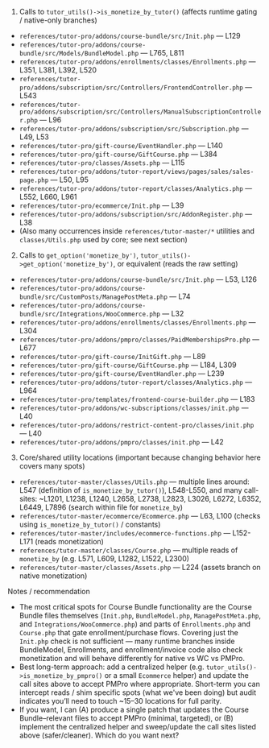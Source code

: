 1. Calls to `tutor_utils()->is_monetize_by_tutor()` (affects runtime gating / native-only branches)

- `references/tutor-pro/addons/course-bundle/src/Init.php` — L129
- `references/tutor-pro/addons/course-bundle/src/Models/BundleModel.php` — L765, L811
- `references/tutor-pro/addons/enrollments/classes/Enrollments.php` — L351, L381, L392, L520
- `references/tutor-pro/addons/subscription/src/Controllers/FrontendController.php` — L543
- `references/tutor-pro/addons/subscription/src/Controllers/ManualSubscriptionController.php` — L96
- `references/tutor-pro/addons/subscription/src/Subscription.php` — L49, L53
- `references/tutor-pro/gift-course/EventHandler.php` — L140
- `references/tutor-pro/gift-course/GiftCourse.php` — L384
- `references/tutor-pro/classes/Assets.php` — L115
- `references/tutor-pro/addons/tutor-report/views/pages/sales/sales-page.php` — L50, L95
- `references/tutor-pro/addons/tutor-report/classes/Analytics.php` — L552, L660, L961
- `references/tutor-pro/ecommerce/Init.php` — L39
- `references/tutor-pro/addons/subscription/src/AddonRegister.php` — L38
- (Also many occurrences inside `references/tutor-master/*` utilities and `classes/Utils.php` used by core; see next section)

2. Calls to `get_option('monetize_by')`, `tutor_utils()->get_option('monetize_by')`, or equivalent (reads the raw setting)

- `references/tutor-pro/addons/course-bundle/src/Init.php` — L53, L126
- `references/tutor-pro/addons/course-bundle/src/CustomPosts/ManagePostMeta.php` — L74
- `references/tutor-pro/addons/course-bundle/src/Integrations/WooCommerce.php` — L32
- `references/tutor-pro/addons/enrollments/classes/Enrollments.php` — L304
- `references/tutor-pro/addons/pmpro/classes/PaidMembershipsPro.php` — L677
- `references/tutor-pro/gift-course/InitGift.php` — L89
- `references/tutor-pro/gift-course/GiftCourse.php` — L184, L309
- `references/tutor-pro/gift-course/EventHandler.php` — L239
- `references/tutor-pro/addons/tutor-report/classes/Analytics.php` — L964
- `references/tutor-pro/templates/frontend-course-builder.php` — L183
- `references/tutor-pro/addons/wc-subscriptions/classes/init.php` — L40
- `references/tutor-pro/addons/restrict-content-pro/classes/init.php` — L40
- `references/tutor-pro/addons/pmpro/classes/init.php` — L42

3. Core/shared utility locations (important because changing behavior here covers many spots)

- `references/tutor-master/classes/Utils.php` — multiple lines around: L547 (definition of `is_monetize_by_tutor()`), L548-L550, and many call-sites: ~L1201, L1238, L1240, L2658, L2738, L2823, L3026, L6272, L6352, L6449, L7896 (search within file for `monetize_by`)
- `references/tutor-master/ecommerce/Ecommerce.php` — L63, L100 (checks using `is_monetize_by_tutor()` / constants)
- `references/tutor-master/includes/ecommerce-functions.php` — L152-L171 (reads monetization)
- `references/tutor-master/classes/Course.php` — multiple reads of `monetize_by` (e.g. L571, L609, L1282, L1522, L2300)
- `references/tutor-master/classes/Assets.php` — L224 (assets branch on native monetization)

Notes / recommendation

- The most critical spots for Course Bundle functionality are the Course Bundle files themselves (`Init.php`, `BundleModel.php`, `ManagePostMeta.php`, and `Integrations/WooCommerce.php`) and parts of `Enrollments.php` and `Course.php` that gate enrollment/purchase flows. Covering just the `Init.php` check is not sufficient — many runtime branches inside BundleModel, Enrollments, and enrollment/invoice code also check monetization and will behave differently for native vs WC vs PMPro.
- Best long-term approach: add a centralized helper (e.g. `tutor_utils()->is_monetize_by_pmpro()` or a small `Ecommerce` helper) and update the call sites above to accept PMPro where appropriate. Short-term you can intercept reads / shim specific spots (what we've been doing) but audit indicates you’ll need to touch ~15–30 locations for full parity.
- If you want, I can (A) produce a single patch that updates the Course Bundle–relevant files to accept PMPro (minimal, targeted), or (B) implement the centralized helper and sweep/update the call sites listed above (safer/cleaner). Which do you want next?
